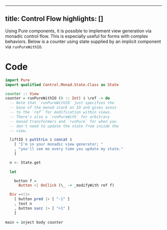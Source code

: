 ----------------
title: Control Flow
highlights: []
----------------

Using Pure components, it is possible to implement view generation via monadic control flow. This is especially useful for forms with complex behaviors. Below is a counter using state supplied by an implicit component via `runPureWithIO`.

# Code

```haskell
import Pure
import qualified Control.Monad.State.Class as State

counter :: View
counter = runPureWithIO (0 :: Int) $ \ref -> do
  -- Note that `runPureWithIO` just specifies the 
  -- base of the monad stack as IO and gives acess 
  -- to the `ref` for modification within views. 
  -- There's also a `runPureWith` for arbitrary 
  -- monad transformers and `runPure` for when you
  -- don't need to update the state from inside the
  -- view.

  liftIO $ putStrLn $ concat $ 
    [ "I'm in your monadic view generator; "
    , "you'll see me every time you update my state."
    ]

  n <- State.get
  
  let 

    button f = 
      Button <| OnClick (\_ -> _modifyWith ref f)

  Div =<||>
    [ button pred |> [ "-1" ]
    , text n
    , button succ |> [ "+1" ]
    ]
    
main = inject body counter
```

